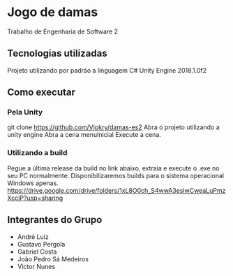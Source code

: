 # Jogo de damas
Trabalho de Engenharia de Software 2

## Tecnologias utilizadas
  Projeto utilizando por padrão a linguagem C#
  Unity Engine 2018.1.0f2
  
## Como executar
### Pela Unity
  git clone https://github.com/Vipkry/damas-es2
  Abra o projeto utilizando a unity engine
  Abra a cena menuInicial
  Execute a cena.
  
### Utilizando a build
  Pegue a última release da build no link abaixo, extraia e execute o .exe no seu PC normalmente.
  Disponibilizaremos builds para o sistema operacional Windows apenas.
  https://drive.google.com/drive/folders/1xL8O0ch_S4wwA3eslwCweaLuPmzXccjP?usp=sharing
  
  
## Integrantes do Grupo
  - André Luiz
  - Gustavo Pergola
  - Gabriel Costa
  - João Pedro Sá Medeiros
  - Victor Nunes
